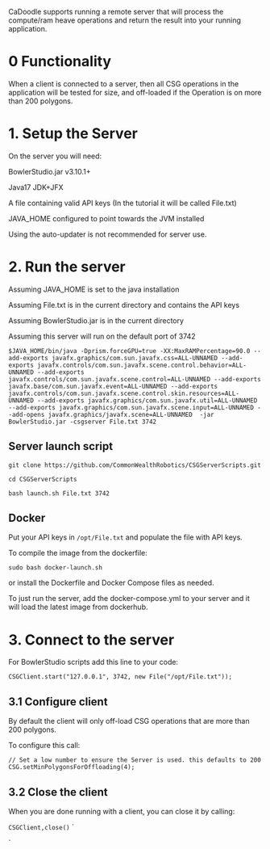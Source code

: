 CaDoodle supports running a remote server that will process the compute/ram heave operations and return the result into your running application.

# 0 Functionality

When a client is connected to a server, then all CSG operations in the application will be tested for size, and off-loaded if the Operation is on more than 200 polygons. 

# 1. Setup the Server

On the server you will need:

BowlerStudio.jar v3.10.1+

Java17 JDK+JFX

A file containing valid API keys (In the tutorial it will be called File.txt)

JAVA_HOME configured to point towards the JVM installed

Using the auto-updater is not recommended for server use. 


# 2. Run the server

Assuming JAVA_HOME is set to the java installation

Assuming File.txt is in the current directory and contains the API keys

Assuming BowlerStudio.jar is in the current directory

Assuming this server will run on the default port of 3742

`$JAVA_HOME/bin/java -Dprism.forceGPU=true -XX:MaxRAMPercentage=90.0 --add-exports javafx.graphics/com.sun.javafx.css=ALL-UNNAMED --add-exports javafx.controls/com.sun.javafx.scene.control.behavior=ALL-UNNAMED --add-exports javafx.controls/com.sun.javafx.scene.control=ALL-UNNAMED --add-exports javafx.base/com.sun.javafx.event=ALL-UNNAMED --add-exports javafx.controls/com.sun.javafx.scene.control.skin.resources=ALL-UNNAMED --add-exports javafx.graphics/com.sun.javafx.util=ALL-UNNAMED --add-exports javafx.graphics/com.sun.javafx.scene.input=ALL-UNNAMED --add-opens javafx.graphics/javafx.scene=ALL-UNNAMED  -jar BowlerStudio.jar -csgserver File.txt 3742`

## Server launch script

`git clone https://github.com/CommonWealthRobotics/CSGServerScripts.git`

`cd CSGServerScripts`

`bash launch.sh File.txt 3742`

## Docker

Put your API keys in `/opt/File.txt` and populate the file with API keys. 

To compile the image from the dockerfile:

`sudo bash docker-launch.sh`

or install the Dockerfile and Docker Compose files as needed. 

To just run the server, add the docker-compose.yml to your server and it will load the latest image from dockerhub. 


# 3. Connect to the server

For BowlerStudio scripts add this line to your code:

`
CSGClient.start("127.0.0.1", 3742, new File("/opt/File.txt"));
`

## 3.1 Configure client 

By default the client will only off-load CSG operations that are more than 200 polygons. 

To configure this call:

`
// Set a low number to ensure the Server is used. this defaults to 200
CSG.setMinPolygonsForOffloading(4);
`

## 3.2 Close the client

When you are done running with a client, you can close it by calling:

`
CSGClient,close()
`
`



`


